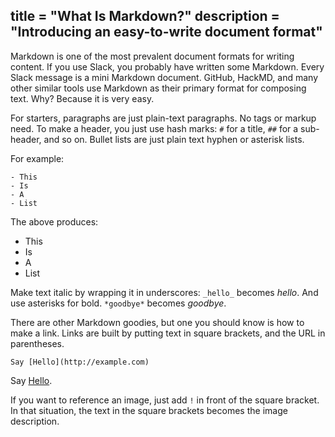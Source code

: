 title = "What Is Markdown?"
description = "Introducing an easy-to-write document format"
---
Markdown is one of the most prevalent document formats for writing content. If you use
Slack, you probably have written some Markdown. Every Slack message is a mini
Markdown document. GitHub, HackMD, and many other similar tools use Markdown as their
primary format for composing text. Why? Because it is very easy.

For starters, paragraphs are just plain-text paragraphs. No tags or markup need. To make
a header, you just use hash marks: `#` for a title, `##` for a sub-header, and so on.
Bullet lists are just plain text hyphen or asterisk lists.

For example:

```
- This
- Is
- A
- List
```

The above produces:

- This
- Is
- A
- List

Make text italic by wrapping it in underscores: `_hello_` becomes _hello_. And use
asterisks for bold. `*goodbye*` becomes *goodbye*.

There are other Markdown goodies, but one you should know is how to make a link.
Links are built by putting text in square brackets, and the URL in parentheses.

```
Say [Hello](http://example.com)
```

Say [Hello](http://example.com).

If you want to reference an image, just add `!` in front of the square bracket. In that
situation, the text in the square brackets becomes the image description.